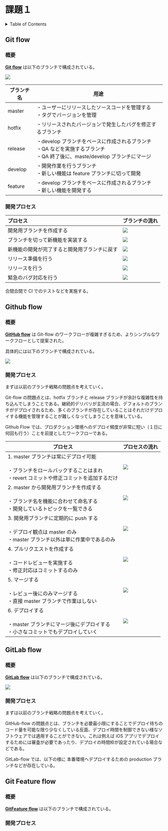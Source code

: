 # 課題１

<!-- START doctoc generated TOC please keep comment here to allow auto update -->
<!-- DON'T EDIT THIS SECTION, INSTEAD RE-RUN doctoc TO UPDATE -->
<details>
<summary>Table of Contents</summary>

- [Git flow](#git-flow)
  - [概要](#%E6%A6%82%E8%A6%81)
  - [開発プロセス](#%E9%96%8B%E7%99%BA%E3%83%97%E3%83%AD%E3%82%BB%E3%82%B9)
- [Github flow](#github-flow)
  - [概要](#%E6%A6%82%E8%A6%81-1)
  - [開発プロセス](#%E9%96%8B%E7%99%BA%E3%83%97%E3%83%AD%E3%82%BB%E3%82%B9-1)
- [GitLab flow](#gitlab-flow)
  - [概要](#%E6%A6%82%E8%A6%81-2)
  - [開発プロセス](#%E9%96%8B%E7%99%BA%E3%83%97%E3%83%AD%E3%82%BB%E3%82%B9-2)
- [Git Feature flow](#git-feature-flow)
  - [概要](#%E6%A6%82%E8%A6%81-3)
  - [開発プロセス](#%E9%96%8B%E7%99%BA%E3%83%97%E3%83%AD%E3%82%BB%E3%82%B9-3)

</details>
<!-- END doctoc generated TOC please keep comment here to allow auto update -->

## Git flow

### 概要

[**Git flow**](https://nvie.com/posts/a-successful-git-branching-model/) は以下のブランチで構成されている。

![](assets/git-flow.drawio.svg)

| ブランチ名 | 用途                                                                                                                           |
| ---------- | ------------------------------------------------------------------------------------------------------------------------------ |
| master     | ・ユーザーにリリースしたソースコードを管理する<br>・タグでバージョンを管理                                                     |
| hotfix     | ・リリースされたバージョンで発生したバグを修正するブランチ                                                                     |
| release    | ・develop ブランチをベースに作成されるブランチ<br>・QA などを実施するブランチ<br>・QA 終了後に、maste/develop ブランチにマージ |
| develop    | ・開発作業を行うブランチ<br>・新しい機能は feature ブランチに切って開発                                                        |
| feature    | ・develop ブランチをベースに作成されるブランチ<br>・新しい機能を開発する                                                       |

### 開発プロセス

| プロセス                                     | ブランチの流れ                            |
| :------------------------------------------- | :---------------------------------------- |
| 開発用ブランチを作成する                     | ![](assets/git-flow-process-1.drawio.svg) |
| ブランチを切って新機能を実装する             | ![](assets/git-flow-process-2.drawio.svg) |
| 新機能の開発が完了すると開発用ブランチに戻す | ![](assets/git-flow-process-3.drawio.svg) |
| リリース準備を行う                           | ![](assets/git-flow-process-4.drawio.svg) |
| リリースを行う                               | ![](assets/git-flow-process-5.drawio.svg) |
| 緊急のバグ対応を行う                         | ![](assets/git-flow-process-6.drawio.svg) |

合間合間で CI でのテストなどを実施する。

## Github flow

### 概要

[**GitHub flow**](http://scottchacon.com/2011/08/31/github-flow.html) は Git-flow のワークフローが複雑すぎるため、よりシンプルなワークフローとして提案された。

具体的には以下のブランチで構成されている。

![](assets/github-flow.drawio.svg)

### 開発プロセス

まずは以前のブランチ戦略の問題点を考えていく。

Git-flow の問題点とは、hotfix ブランチと release ブランチが余計な複雑性を持ち込んでしまうことである。継続的デリバリが主流の場合、デフォルトのブランチがデプロイされるため、多くのブランチが存在していることはそれだけデプロイする機能を管理することが難しくなってしまうことを意味している。

Github Flow では、プロダクション環境へのデプロイ頻度が非常に短い（１日に何回も行う）ことを前提としたワークフローである。

| プロセス                                                                                                                            | プロセスの流れ                               |
| ----------------------------------------------------------------------------------------------------------------------------------- | -------------------------------------------- |
| 1. master ブランチは常にデプロイ可能<br><br>・ブランチをロールバックすることはまれ<br>・revert コミットや修正コミットを追加するだけ | ![](assets/github-flow-process-1.drawio.svg) |
| 2. master から開発用ブランチを作成する<br><br>・ブランチ名を機能に合わせて命名する<br>・開発しているトピックを一覧できる            | ![](assets/github-flow-process-2.drawio.svg) |
| 3. 開発用ブランチに定期的に push する<br><br>・デプロイ観点は master のみ<br>・master ブランチ以外は単に作業中であるのみ            | ![](assets/github-flow-process-3.drawio.svg) |
| 4. プルリクエストを作成する<br><br>・コードレビューを実施する<br>・修正対応はコミットするのみ                                       | ![](assets/github-flow-process-3.drawio.svg) |
| 5. マージする<br><br>・レビュー後にのみマージする<br>・直接 master ブランチで作業はしない                                           | ![](assets/github-flow-process-5.drawio.svg) |
| 6. デプロイする<br><br>・master ブランチにマージ後にデプロイする<br>・小さなコミットでもデプロイしていく                            | ![](assets/github-flow-process-5.drawio.svg) |

## GitLab flow

### 概要

[**GitLab flow**](https://postd.cc/gitlab-flow/) は以下のブランチで構成されている。

![](assets/gitlab-flow.drawio.svg)

### 開発プロセス

まずは以前のブランチ戦略の問題点を考えていく。

GitHub-flow の問題点とは、ブランチを必要最小限にすることでデプロイ待ちのコード量を可能な限り少なくしている反面、デプロイ時間を制御できない様なソフトウェアでは適用することができない。これは例えば iOS アプリでデプロイするためには審査が必要であったり、デプロイの時間枠が設定されている場合などである。

GitLab-flow では、以下の様に 本番環境へデプロイするための production ブランチなどが存在している。

## Git Feature flow

### 概要

[**GitFeature flow**](https://developers.gnavi.co.jp/entry/GitFeatureFlow/**koyama**) は以下のブランチで構成されている。

### 開発プロセス
